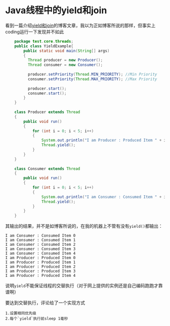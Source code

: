 # Java线程中的yield和join  
看到一篇介绍[yield和join](http://www.importnew.com/14958.html)的博客文章，我以为正如博客所说的那样，但事实上coding运行一下发现并不如此
```java
	package test.core.threads;
	public class YieldExample{
		public static void main(String[] args)
	    {
	      Thread producer = new Producer();
	      Thread consumer = new Consumer();
	 
	      producer.setPriority(Thread.MIN_PRIORITY); //Min Priority
	      consumer.setPriority(Thread.MAX_PRIORITY); //Max Priority
	 
	      producer.start();
	      consumer.start();
	    }
	}
 
	class Producer extends Thread
	{
   		public void run()
   		{
      		for (int i = 0; i < 5; i++)
      		{
         		System.out.println("I am Producer : Produced Item " + i);
         		Thread.yield();
      		}
   		}
	}
 
	class Consumer extends Thread
	{
   		public void run()
   		{
      		for (int i = 0; i < 5; i++)
      		{
         		System.out.println("I am Consumer : Consumed Item " + i);
         		Thread.yield();
      		}
   		}
	}
```
其输出的结果，并不是如博客所说的，在我的机器上不管有没有`yield()`都输出： 

	I am Consumer : Consumed Item 0
 	I am Consumer : Consumed Item 1
	I am Consumer : Consumed Item 2
	I am Consumer : Consumed Item 3
	I am Consumer : Consumed Item 4
	I am Producer : Produced Item 0
	I am Producer : Produced Item 1
	I am Producer : Produced Item 2
	I am Producer : Produced Item 3
	I am Producer : Produced Item 4
说明`yield`不能保证线程的交替执行（对于网上提供的实例还是自己编码跑跑才靠谱啊）

要达到交替执行，评论给了一个实现方式
	
	1.设置相同优先级
	2.每个`yield`执行前sleep 1毫秒